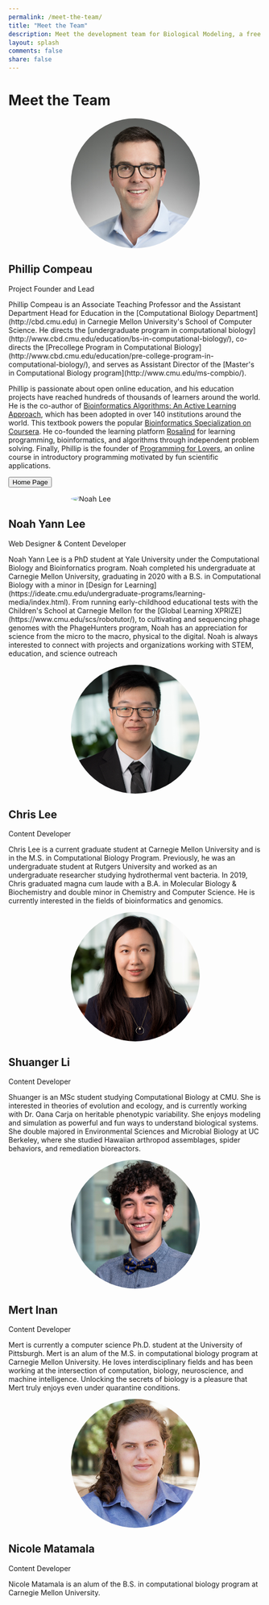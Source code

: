 ```yaml
---
permalink: /meet-the-team/
title: "Meet the Team"
description: Meet the development team for Biological Modeling, a free online course.
layout: splash
comments: false
share: false
---
```


# Meet the Team

<div class="row">

  <div class="column">
    <div class="card">
      <img src="../assets/images/Phillip_Compeau.JPG" alt="Phillip Compeau" style="display:block; margin:auto; width:256px; border-radius:50%">
      <div class="container">
        <h2>Phillip Compeau</h2>
        <p class="title">Project Founder and Lead</p>
        <p markdown="1"> Phillip Compeau is an Associate Teaching Professor and the Assistant Department Head for Education in the [Computational Biology Department](http://cbd.cmu.edu) in Carnegie Mellon University's School of Computer Science. He directs the [undergraduate program in computational biology](http://www.cbd.cmu.edu/education/bs-in-computational-biology/), co-directs the [Precollege Program in Computational Biology](http://www.cbd.cmu.edu/education/pre-college-program-in-computational-biology/), and serves as Assistant Director of the [Master's in Computational Biology program](http://www.cmu.edu/ms-compbio/).

Phillip is passionate about open online education, and his education projects have reached hundreds of thousands of learners around the world. He is the co-author of [Bioinformatics Algorithms: An Active Learning Approach](http://bioinformaticsalgorithms.org), which has been adopted in over 140 institutions around the world. This textbook powers the popular [Bioinformatics Specialization on Coursera](https://www.coursera.org/specializations/bioinformatics). He co-founded the learning platform [Rosalind](http://rosalind.info) for learning programming, bioinformatics, and algorithms through independent problem solving.  Finally, Phillip is the founder of [Programming for Lovers](http://compeau.cbd.cmu.edu/programming-for-lovers/), an online course in introductory programming motivated by fun scientific applications.</p>
        <p><button class="button" href="http://compeau.cbd.cmu.edu">Home Page</button></p>
      </div>
    </div>
  </div>

  <div class="column">
    <div class="card">
      <img src="../assets/images/blurred_sides_square.png" alt="Noah Lee" style="display:block; margin:auto; width:256px; border-radius:50%">
      <div class="container">
        <h2>Noah Yann Lee</h2>
        <p class="title">Web Designer &amp; Content Developer</p>
        <p markdown="1">Noah Yann Lee is a PhD student at Yale University under the Computational Biology and Bioinfornatics program. Noah completed his undergraduate at Carnegie Mellon University, graduating in 2020 with a B.S. in Computational Biology with a minor in [Design for Learning](https://ideate.cmu.edu/undergraduate-programs/learning-media/index.html). From running early-childhood educational tests with the Children's School at Carnegie Mellon for the [Global Learning XPRIZE](https://www.cmu.edu/scs/robotutor/), to cultivating and sequencing phage genomes with the PhageHunters program, Noah has an appreciation for science from the micro to the macro, physical to the digital. Noah is always interested to connect with projects and organizations working with STEM, education, and science outreach</p>
      </div>
    </div>
  </div>

</div>

<div class="row">

  <div class="column">
    <div class="card">
      <img src="../assets/images/190820_Comp Bio_LEE_CHRIS_107.jpg" alt="Chris Lee" style="display:block; margin:auto; width:256px; border-radius:50%">
      <div class="container">
        <h2>Chris Lee</h2>
        <p class="title">Content Developer</p>
        <p>Chris Lee is a current graduate student at Carnegie Mellon University and is in the M.S. in Computational Biology Program. Previously, he was an undergraduate student at Rutgers University and worked as an undergraduate researcher studying hydrothermal vent bacteria. In 2019, Chris graduated magna cum laude with a B.A. in Molecular Biology & Biochemistry and double minor in Chemistry and Computer Science. He is currently interested in the fields of bioinformatics and genomics.</p>
      </div>
    </div>
  </div>

  <div class="column">
    <div class="card">
      <img src="../assets/images/shuanger_photo.png" alt="Shuanger Li" style="display:block; margin:auto; width:256px; border-radius:50%">
      <div class="container">
        <h2>Shuanger Li</h2>
        <p class="title">Content Developer</p>
        <p>Shuanger is an MSc student studying Computational Biology at CMU. She is interested in theories of evolution and ecology, and is currently working with Dr. Oana Carja on heritable phenotypic variability. She enjoys modeling and simulation as powerful and fun ways to understand biological systems. She double majored in Environmental Sciences and Microbial Biology at UC Berkeley, where she studied Hawaiian arthropod assemblages, spider behaviors, and remediation bioreactors.</p>
      </div>
    </div>
  </div>

</div>


<div class="row">

  <div class="column">
    <div class="card">
      <img src="../assets/images/Comp Bio_Inan_M_2018_0024_small.jpg" alt="Mert Inan" style="display:block; margin:auto; width:256px; border-radius:50%">
      <div class="container">
        <h2>Mert Inan</h2>
        <p class="title">Content Developer</p>
        <p markdown="1"> Mert is currently a computer science Ph.D. student at the University of Pittsburgh. Mert is an alum of the M.S. in computational biology program at Carnegie Mellon University. He loves interdisciplinary fields and has been working at the intersection of computation, biology, neuroscience, and machine intelligence. Unlocking the secrets of biology is a pleasure that Mert truly enjoys even under quarantine conditions.</p>
      </div>
    </div>
  </div>

  <div class="column">
    <div class="card">
      <img src="../assets/images/Nicole_Matamala.jpg" alt="Nicole Matamala" style="display:block; margin:auto; width:256px; border-radius:50%">
      <div class="container">
        <h2>Nicole Matamala</h2>
        <p class="title">Content Developer</p>
        <p>Nicole Matamala is an alum of the B.S. in computational biology program at Carnegie Mellon University.</p>
      </div>
    </div>
  </div>


</div>
